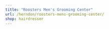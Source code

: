 ```yaml
---
title: "Roosters Men's Grooming Center"
url: /herndon/roosters-mens-grooming-center/
shop: hairdresser
---
```

